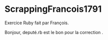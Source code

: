 # ScrappingFrancois1791
Exercice Ruby fait par François.

Bonjour, deputé.rb est le bon pour la correction .
